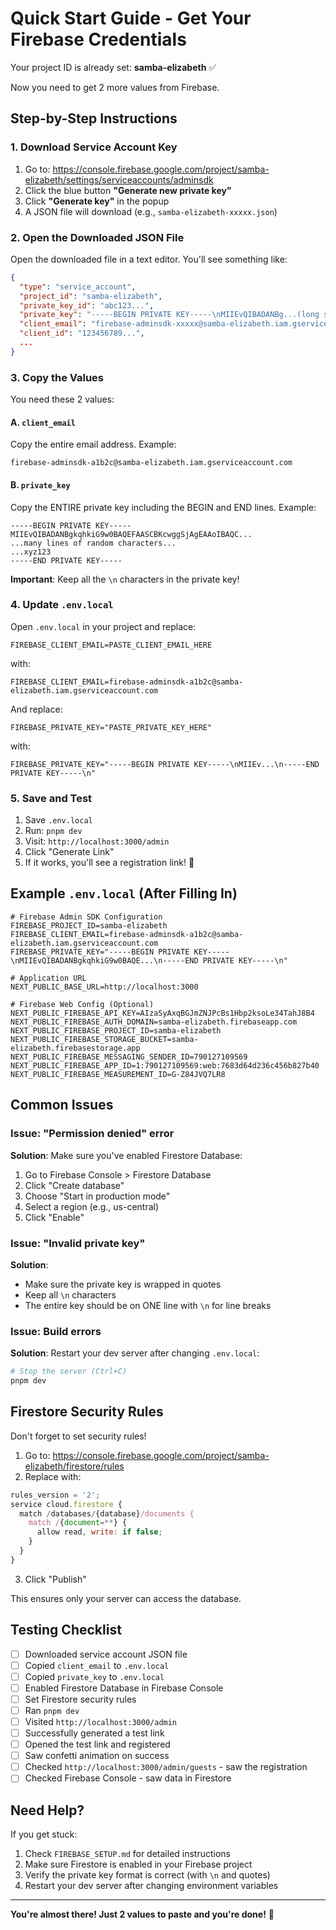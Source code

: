 # Quick Start Guide - Get Your Firebase Credentials

Your project ID is already set: **samba-elizabeth** ✅

Now you need to get 2 more values from Firebase.

## Step-by-Step Instructions

### 1. Download Service Account Key

1. Go to: https://console.firebase.google.com/project/samba-elizabeth/settings/serviceaccounts/adminsdk
2. Click the blue button **"Generate new private key"**
3. Click **"Generate key"** in the popup
4. A JSON file will download (e.g., `samba-elizabeth-xxxxx.json`)

### 2. Open the Downloaded JSON File

Open the downloaded file in a text editor. You'll see something like:

```json
{
  "type": "service_account",
  "project_id": "samba-elizabeth",
  "private_key_id": "abc123...",
  "private_key": "-----BEGIN PRIVATE KEY-----\nMIIEvQIBADANBg...(long string)...xyz\n-----END PRIVATE KEY-----\n",
  "client_email": "firebase-adminsdk-xxxxx@samba-elizabeth.iam.gserviceaccount.com",
  "client_id": "123456789...",
  ...
}
```

### 3. Copy the Values

You need these 2 values:

#### A. `client_email`
Copy the entire email address. Example:
```
firebase-adminsdk-a1b2c@samba-elizabeth.iam.gserviceaccount.com
```

#### B. `private_key`
Copy the ENTIRE private key including the BEGIN and END lines. Example:
```
-----BEGIN PRIVATE KEY-----
MIIEvQIBADANBgkqhkiG9w0BAQEFAASCBKcwggSjAgEAAoIBAQC...
...many lines of random characters...
...xyz123
-----END PRIVATE KEY-----
```

**Important**: Keep all the `\n` characters in the private key!

### 4. Update `.env.local`

Open `.env.local` in your project and replace:

```env
FIREBASE_CLIENT_EMAIL=PASTE_CLIENT_EMAIL_HERE
```
with:
```env
FIREBASE_CLIENT_EMAIL=firebase-adminsdk-a1b2c@samba-elizabeth.iam.gserviceaccount.com
```

And replace:
```env
FIREBASE_PRIVATE_KEY="PASTE_PRIVATE_KEY_HERE"
```
with:
```env
FIREBASE_PRIVATE_KEY="-----BEGIN PRIVATE KEY-----\nMIIEv...\n-----END PRIVATE KEY-----\n"
```

### 5. Save and Test

1. Save `.env.local`
2. Run: `pnpm dev`
3. Visit: `http://localhost:3000/admin`
4. Click "Generate Link"
5. If it works, you'll see a registration link! 🎉

## Example `.env.local` (After Filling In)

```env
# Firebase Admin SDK Configuration
FIREBASE_PROJECT_ID=samba-elizabeth
FIREBASE_CLIENT_EMAIL=firebase-adminsdk-a1b2c@samba-elizabeth.iam.gserviceaccount.com
FIREBASE_PRIVATE_KEY="-----BEGIN PRIVATE KEY-----\nMIIEvQIBADANBgkqhkiG9w0BAQE...\n-----END PRIVATE KEY-----\n"

# Application URL
NEXT_PUBLIC_BASE_URL=http://localhost:3000

# Firebase Web Config (Optional)
NEXT_PUBLIC_FIREBASE_API_KEY=AIzaSyAxqBGJmZNJPcBs1Hbp2ksoLe34TahJ8B4
NEXT_PUBLIC_FIREBASE_AUTH_DOMAIN=samba-elizabeth.firebaseapp.com
NEXT_PUBLIC_FIREBASE_PROJECT_ID=samba-elizabeth
NEXT_PUBLIC_FIREBASE_STORAGE_BUCKET=samba-elizabeth.firebasestorage.app
NEXT_PUBLIC_FIREBASE_MESSAGING_SENDER_ID=790127109569
NEXT_PUBLIC_FIREBASE_APP_ID=1:790127109569:web:7683d64d236c456b827b40
NEXT_PUBLIC_FIREBASE_MEASUREMENT_ID=G-Z84JVQ7LR8
```

## Common Issues

### Issue: "Permission denied" error

**Solution**: Make sure you've enabled Firestore Database:
1. Go to Firebase Console > Firestore Database
2. Click "Create database"
3. Choose "Start in production mode"
4. Select a region (e.g., us-central)
5. Click "Enable"

### Issue: "Invalid private key"

**Solution**:
- Make sure the private key is wrapped in quotes
- Keep all `\n` characters
- The entire key should be on ONE line with `\n` for line breaks

### Issue: Build errors

**Solution**: Restart your dev server after changing `.env.local`:
```bash
# Stop the server (Ctrl+C)
pnpm dev
```

## Firestore Security Rules

Don't forget to set security rules!

1. Go to: https://console.firebase.google.com/project/samba-elizabeth/firestore/rules
2. Replace with:

```javascript
rules_version = '2';
service cloud.firestore {
  match /databases/{database}/documents {
    match /{document=**} {
      allow read, write: if false;
    }
  }
}
```

3. Click "Publish"

This ensures only your server can access the database.

## Testing Checklist

- [ ] Downloaded service account JSON file
- [ ] Copied `client_email` to `.env.local`
- [ ] Copied `private_key` to `.env.local`
- [ ] Enabled Firestore Database in Firebase Console
- [ ] Set Firestore security rules
- [ ] Ran `pnpm dev`
- [ ] Visited `http://localhost:3000/admin`
- [ ] Successfully generated a test link
- [ ] Opened the test link and registered
- [ ] Saw confetti animation on success
- [ ] Checked `http://localhost:3000/admin/guests` - saw the registration
- [ ] Checked Firebase Console - saw data in Firestore

## Need Help?

If you get stuck:
1. Check `FIREBASE_SETUP.md` for detailed instructions
2. Make sure Firestore is enabled in your Firebase project
3. Verify the private key format is correct (with `\n` and quotes)
4. Restart your dev server after changing environment variables

---

**You're almost there! Just 2 values to paste and you're done!** 🚀
